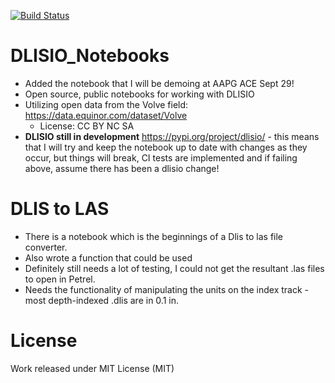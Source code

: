 [![Build Status](https://dev.azure.com/ARUSS0458/dlisio_public_notebooks/_apis/build/status/aruss175.DLISIO_Notebooks?branchName=master)](https://dev.azure.com/ARUSS0458/dlisio_public_notebooks/_build/latest?definitionId=1&branchName=master)

# DLISIO_Notebooks
- Added the notebook that I will be demoing at AAPG ACE Sept 29!
- Open source, public notebooks for working with DLISIO 
- Utilizing open data from the Volve field: https://data.equinor.com/dataset/Volve 
  - License: CC BY NC SA
- **DLISIO still in development** https://pypi.org/project/dlisio/ - this means that I will try and keep the notebook up to date with changes as they occur, but things will break, CI tests are implemented and if failing above, assume there has been a dlisio change!

# DLIS to LAS
- There is a notebook which is the beginnings of a Dlis to las file converter.
- Also wrote a function that could be used
- Definitely still needs a lot of testing, I could not get the resultant .las files to open in Petrel.
- Needs the functionality of manipulating the units on the index track - most depth-indexed .dlis are in 0.1 in.

# License
Work released under MIT License (MIT)
